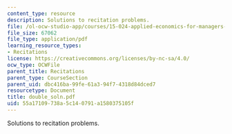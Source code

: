 ```yaml
---
content_type: resource
description: Solutions to recitation problems.
file: /ol-ocw-studio-app/courses/15-024-applied-economics-for-managers-summer-2004/55a17109738a5c140791a1580375105f_double_soln.pdf
file_size: 67062
file_type: application/pdf
learning_resource_types:
- Recitations
license: https://creativecommons.org/licenses/by-nc-sa/4.0/
ocw_type: OCWFile
parent_title: Recitations
parent_type: CourseSection
parent_uid: dbc416ba-99fe-61a3-94f7-4318d84dced7
resourcetype: Document
title: double_soln.pdf
uid: 55a17109-738a-5c14-0791-a1580375105f
---
```

Solutions to recitation problems.